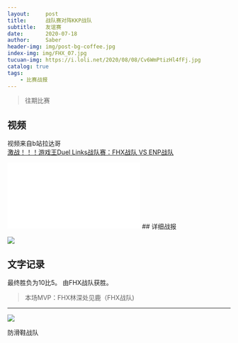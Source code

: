```yaml
---
layout:     post
title:      战队赛对阵KKP战队
subtitle:   友谊赛
date:       2020-07-18
author:     Saber
header-img: img/post-bg-coffee.jpg
index-img: img/FHX_07.jpg
tucuan-img: https://i.loli.net/2020/08/08/Cv6WmPtizHl4fFj.jpg
catalog: true
tags:
    - 比赛战报
---
```

>往期比赛

## 视频

视频来自b站拉达哥
<br>
[激战！！！游戏王Duel Links战队赛：FHX战队 VS ENP战队](https://www.bilibili.com/video/BV1tA411v7n7/)
<br>
<iframe src="//player.bilibili.com/player.html?aid=328961086&bvid=BV1tA411v7n7&cid=213727502&page=1" scrolling="no" border="0" frameborder="no" framespacing="0" allowfullscreen="true"> </iframe>
## 详细战报

![](https://i.loli.net/2020/08/08/Cv6WmPtizHl4fFj.jpg)





## 文字记录

最终胜负为10比5。
由FHX战队获胜。




>本场MVP：FHX林深处见鹿（FHX战队)

----



![](https://ftp.bmp.ovh/imgs/2020/02/cf68a58bd43dd722.png)



防滑鞋战队
